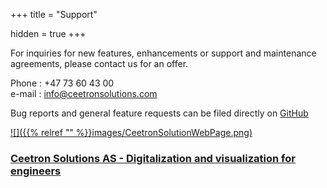 +++
title = "Support"

hidden = true
+++

For inquiries for new features, enhancements or support and maintenance agreements, please contact us for an offer.

Phone : +47 73 60 43 00 <br>
e-mail : info@ceetronsolutions.com

Bug reports and general feature requests can be filed directly on [GitHub](https://github.com/OPM/ResInsight/issues?state=open)

<a href="http://www.ceetronsolutions.com">![]({{% relref "" %}}images/CeetronSolutionWebPage.png)</a>

### [Ceetron Solutions AS - Digitalization and visualization for engineers](http://www.ceetronsolutions.com)
<a href="http://www.ceetronsolutions.com"></a>
